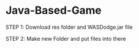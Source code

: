 # Java-Based-Game
STEP 1: Download res folder and WASDodge.jar file 

STEP 2: Make new Folder and put files into there
